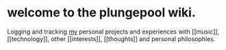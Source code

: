 # welcome to the plungepool wiki.

Logging and tracking [my](https://wiki.plungepool.dev/site/about.html) personal projects and experiences with [[music]], [[technology]],  other [[interests]], [[thoughts]] and personal philosophies.